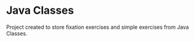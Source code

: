 
# Java Classes

Project created to store fixation exercises and simple exercises from Java Classes.
